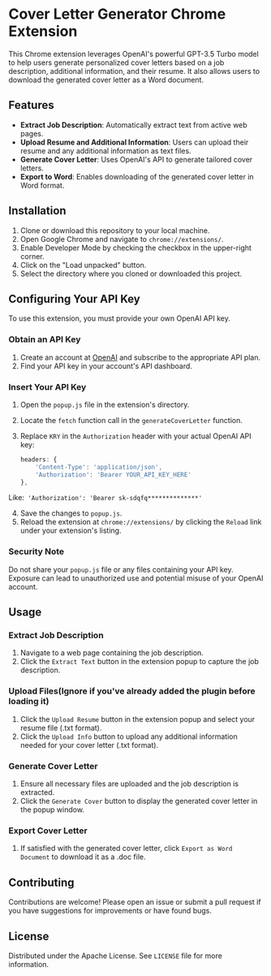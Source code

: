 # Cover Letter Generator Chrome Extension

This Chrome extension leverages OpenAI's powerful GPT-3.5 Turbo model to help users generate personalized cover letters based on a job description, additional information, and their resume. It also allows users to download the generated cover letter as a Word document.

## Features

- **Extract Job Description**: Automatically extract text from active web pages.
- **Upload Resume and Additional Information**: Users can upload their resume and any additional information as text files.
- **Generate Cover Letter**: Uses OpenAI's API to generate tailored cover letters.
- **Export to Word**: Enables downloading of the generated cover letter in Word format.

## Installation

1. Clone or download this repository to your local machine.
2. Open Google Chrome and navigate to `chrome://extensions/`.
3. Enable Developer Mode by checking the checkbox in the upper-right corner.
4. Click on the "Load unpacked" button.
5. Select the directory where you cloned or downloaded this project.

## Configuring Your API Key

To use this extension, you must provide your own OpenAI API key.

### Obtain an API Key

1. Create an account at [OpenAI](https://www.openai.com/) and subscribe to the appropriate API plan.
2. Find your API key in your account's API dashboard.

### Insert Your API Key

1. Open the `popup.js` file in the extension's directory.
2. Locate the `fetch` function call in the `generateCoverLetter` function.
3. Replace `KRY` in the `Authorization` header with your actual OpenAI API key:

   ```javascript
   headers: {
       'Content-Type': 'application/json',
       'Authorization': 'Bearer YOUR_API_KEY_HERE'
   },

​		Like:` 'Authorization': 'Bearer sk-sdqfq**************'`

4. Save the changes to `popup.js`.
5. Reload the extension at `chrome://extensions/` by clicking the `Reload` link under your extension's listing.

### Security Note

Do not share your `popup.js` file or any files containing your API key. Exposure can lead to unauthorized use and potential misuse of your OpenAI account.

## Usage

### Extract Job Description

1. Navigate to a web page containing the job description.
2. Click the `Extract Text` button in the extension popup to capture the job description.

### Upload Files(Ignore if you've already added the plugin before loading it)

1. Click the `Upload Resume` button in the extension popup and select your resume file (.txt format).
2. Click the `Upload Info` button to upload any additional information needed for your cover letter (.txt format).

### Generate Cover Letter

1. Ensure all necessary files are uploaded and the job description is extracted.
2. Click the `Generate Cover` button to display the generated cover letter in the popup window.

### Export Cover Letter

1. If satisfied with the generated cover letter, click `Export as Word Document` to download it as a .doc file.

## Contributing

Contributions are welcome! Please open an issue or submit a pull request if you have suggestions for improvements or have found bugs.

## License

Distributed under the Apache License. See `LICENSE` file for more information.